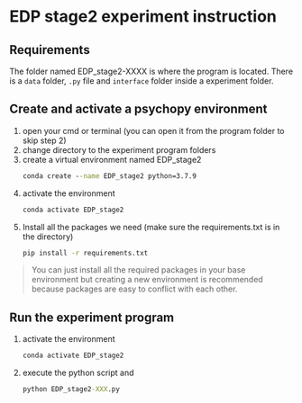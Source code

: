 ﻿# EDP stage2 experiment instruction

## Requirements

The folder named EDP_stage2-XXXX is where the program is located.
There is a `data` folder, `.py` file and `interface` folder inside a experiment folder.

## Create and activate a psychopy environment

1. open your cmd or terminal (you can open it from the program folder to skip step 2)
2. change directory to the experiment program folders
3. create a virtual environment named EDP_stage2
    ```cmd
    conda create --name EDP_stage2 python=3.7.9
    ```
4. activate the environment
    ```cmd
    conda activate EDP_stage2
    ```
5. Install all the packages we need (make sure the requirements.txt is in the directory)
    ```cmd
    pip install -r requirements.txt
    ```

> You can just install all the required packages in your base environment but creating a new environment is recommended because packages are easy to conflict with each other.

## Run the experiment program

1. activate the environment
    ```cmd
    conda activate EDP_stage2
    ```
2. execute the python script and
    ```cmd
    python EDP_stage2-XXX.py
    ```
